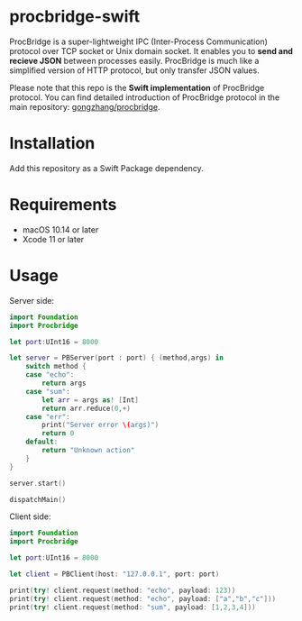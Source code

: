 # procbridge-swift

ProcBridge is a super-lightweight IPC (Inter-Process Communication) protocol over TCP socket or Unix domain socket. It enables you to **send and recieve JSON** between processes easily. ProcBridge is much like a simplified version of HTTP protocol, but only transfer JSON values.

Please note that this repo is the **Swift implementation** of ProcBridge protocol. You can find detailed introduction of ProcBridge protocol in the main repository: [gongzhang/procbridge](https://github.com/gongzhang/procbridge).

# Installation

Add this repository as a Swift Package dependency.

# Requirements

- macOS 10.14 or later
- Xcode 11 or later

# Usage

Server side:

```swift
import Foundation
import Procbridge

let port:UInt16 = 8000

let server = PBServer(port : port) { (method,args) in
    switch method {
    case "echo":
        return args
    case "sum":
        let arr = args as! [Int]
        return arr.reduce(0,+)
    case "err":
        print("Server error \(args)")
        return 0
    default:
        return "Unknown action"
    }
}

server.start()

dispatchMain()
```

Client side:

```swift
import Foundation
import Procbridge

let port:UInt16 = 8000

let client = PBClient(host: "127.0.0.1", port: port)

print(try! client.request(method: "echo", payload: 123))
print(try! client.request(method: "echo", payload: ["a","b","c"]))
print(try! client.request(method: "sum", payload: [1,2,3,4]))
```


